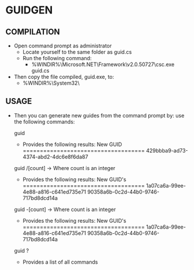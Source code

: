 ﻿# GUIDGEN

## COMPILATION
* Open command prompt as administrator
	- Locate yourself to the same folder as guid.cs
	- Run the following command:
		+ %WINDIR%\Microsoft.NET\Framework\v2.0.50727\csc.exe guid.cs 
* Then copy the file compiled, guid.exe, to:
	 - %WINDIR%\System32\
				
## USAGE				
* Then you can generate new guides from the command prompt by:
   use the following commands:
   
   guid
   
   - Provides the following results:
   New GUID
   ====================================
   429bbba9-ad73-4374-abd2-4dc6e8f6da87

   guid /[count] -> Where count is an integer
   
   - Provides the following results:
   New GUID's
   ====================================
   1a07ca6a-99ee-4e88-a816-c641ed735e71
   90358a6b-0c2d-44b0-9746-717bd8dcd14a

   guid -[count] -> Where count is an integer
   
   - Provides the following results:
   New GUID's
   ====================================
   1a07ca6a-99ee-4e88-a816-c641ed735e71
   90358a6b-0c2d-44b0-9746-717bd8dcd14a
   
   guid ?
   - Provides a list of all commands

